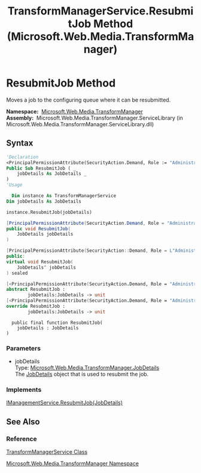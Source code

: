 ﻿---
title: TransformManagerService.ResubmitJob Method  (Microsoft.Web.Media.TransformManager)
TOCTitle: ResubmitJob Method
ms:assetid: M:Microsoft.Web.Media.TransformManager.TransformManagerService.ResubmitJob(Microsoft.Web.Media.TransformManager.JobDetails)
ms:mtpsurl: https://msdn.microsoft.com/en-us/library/microsoft.web.media.transformmanager.transformmanagerservice.resubmitjob(v=VS.90)
ms:contentKeyID: 35521168
ms.date: 06/14/2012
mtps_version: v=VS.90
f1_keywords:
- Microsoft.Web.Media.TransformManager.TransformManagerService.ResubmitJob
dev_langs:
- csharp
- jscript
- vb
- FSharp
- cpp
api_location:
- Microsoft.Web.Media.TransformManager.ServiceLibrary.dll
api_name:
- Microsoft.Web.Media.TransformManager.TransformManagerService.ResubmitJob
api_type:
- Managed
topic_type:
- apiref
- kbSyntax
product_family_name: VS
ROBOTS: INDEX,FOLLOW
---

# ResubmitJob Method

Moves a job to the configuring queue where it can be resubmitted.

**Namespace:**  [Microsoft.Web.Media.TransformManager](microsoft-web-media-transformmanager-namespace.md)  
**Assembly:**  Microsoft.Web.Media.TransformManager.ServiceLibrary (in Microsoft.Web.Media.TransformManager.ServiceLibrary.dll)

## Syntax

```vb
'Declaration
<PrincipalPermissionAttribute(SecurityAction.Demand, Role := "Administrators")> _
Public Sub ResubmitJob ( _
    jobDetails As JobDetails _
)
'Usage

  Dim instance As TransformManagerService
Dim jobDetails As JobDetails

instance.ResubmitJob(jobDetails)
```

```csharp
[PrincipalPermissionAttribute(SecurityAction.Demand, Role = "Administrators")]
public void ResubmitJob(
    JobDetails jobDetails
)
```

```cpp
[PrincipalPermissionAttribute(SecurityAction::Demand, Role = L"Administrators")]
public:
virtual void ResubmitJob(
    JobDetails^ jobDetails
) sealed
```

``` fsharp
[<PrincipalPermissionAttribute(SecurityAction.Demand, Role = "Administrators")>]
abstract ResubmitJob : 
        jobDetails:JobDetails -> unit 
[<PrincipalPermissionAttribute(SecurityAction.Demand, Role = "Administrators")>]
override ResubmitJob : 
        jobDetails:JobDetails -> unit 
```

```jscript
  public final function ResubmitJob(
    jobDetails : JobDetails
)
```

### Parameters

  - jobDetails  
    Type: [Microsoft.Web.Media.TransformManager.JobDetails](jobdetails-class-microsoft-web-media-transformmanager.md)  
    The [JobDetails](jobdetails-class-microsoft-web-media-transformmanager.md) object that is used to resubmit the job.  

### Implements

[IManagementService.ResubmitJob(JobDetails)](imanagementservice-resubmitjob-method-microsoft-web-media-transformmanager.md)  

## See Also

### Reference

[TransformManagerService Class](transformmanagerservice-class-microsoft-web-media-transformmanager.md)

[Microsoft.Web.Media.TransformManager Namespace](microsoft-web-media-transformmanager-namespace.md)

